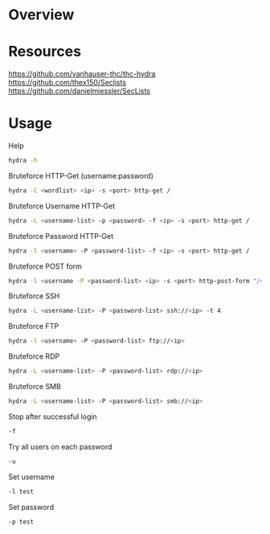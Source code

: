 # Overview



# Resources

https://github.com/vanhauser-thc/thc-hydra \
https://github.com/thex150/Seclists \
https://github.com/danielmiessler/SecLists

# Usage

Help
```sh
hydra -h
```

Bruteforce HTTP-Get (username:password)
```sh
hydra -C <wordlist> <ip> -s <port> http-get /
```

Bruteforce Username HTTP-Get
```sh
hydra -L <username-list> -p <password> -f <ip> -s <port> http-get /
```

Bruteforce Password HTTP-Get
```sh
hydra -l <username> -P <password-list> -f <ip> -s <port> http-get /
```

Bruteforce POST form
```sh
hydra -l <username -P <password-list> <ip> -s <port> http-post-form "/<page>:<username-post-data>=^USER^&<password-post-data>=^PASS^:F=<string-logged-out>"
```

Bruteforce SSH
```sh
hydra -L <username-list> -P <password-list> ssh://<ip> -t 4
```

Bruteforce FTP
```sh
hydra -l <username> -P <password-list> ftp://<ip>
```

Bruteforce RDP
```sh
hydra -L <username-list> -P <password-list> rdp://<ip>
```

Bruteforce SMB
```sh
hydra -L <username-list> -P <password-list> smb://<ip>
```

Stop after successful login
```sh
-f
```

Try all users on each password
```bash
-u
```

Set username
```bash
-l test
```

Set password
```bash
-p test
```
